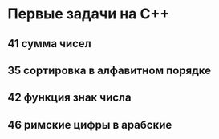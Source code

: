 # Первые задачи на C++
## 41 сумма чисел
## 35 сортировка в алфавитном порядке
## 42 функция знак числа
## 46 римские цифры в арабские